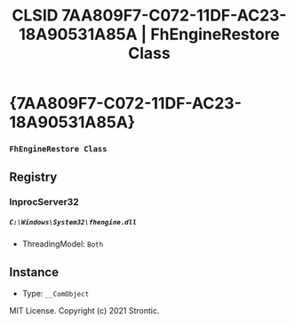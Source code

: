 ﻿---
title: "CLSID 7AA809F7-C072-11DF-AC23-18A90531A85A | FhEngineRestore Class"
excerpt: What is COM-Object CLSID 7AA809F7-C072-11DF-AC23-18A90531A85A?
---

# {7AA809F7-C072-11DF-AC23-18A90531A85A}

### `FhEngineRestore Class`

## Registry


### InprocServer32

##### `C:\Windows\System32\fhengine.dll`
* ThreadingModel: `Both`

## Instance

* Type: `__ComObject`

MIT License. Copyright (c) 2021 Strontic.


